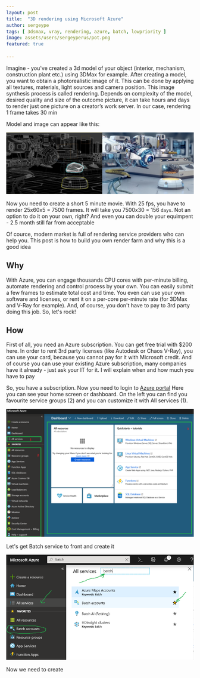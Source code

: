 ```yaml
---
layout: post
title:  "3D rendering using Microsoft Azure"
author: sergeype
tags: [ 3dsmax, vray, rendering, azure, batch, lowpriority ]
image: assets/users/sergeyperus/pot.png
featured: true

---
```

	
Imagine - you've created a 3d model of your object (interior, mechanism, construction plant etc.) using 3DMax for example. After creating a model, you want to obtain a photorealistic image of it. This can be done by applying all textures, materials, light sources and camera position.
This image synthesis process is called rendering. Depends on complexity of the model, desired quality and size of the outcome picture, it can take hours and days to render just one picture on a creator’s work server.
In our case, rendering 1 frame takes 30 min

Model and image can appear like this:

![Model and render](/assets/users/sergeyperus/model-and-frame.png)

Now you need to create a short 5 minute movie. With 25 fps, you have to render 25x60x5 = 7500 frames. It will take you 7500x30 = 156 `days`.
Not an option to do it on your own, right? And even you can double your equimpent - 2.5 month still far from acceptable

Of cource, modern market is full of rendering service providers who can help you. 
This post is how to build you own render farm and why this is a good idea

## Why 

With Azure, you can engage thousands CPU cores with per-minute billing, automate rendering and control process by your own.
You can easily submit a few frames to estimate total cost and time. You even can use your own software and licenses, or rent it on a per-core per-minute rate (for 3DMax and V-Ray for example).
And, of course, you don't have to pay to 3rd party doing this job. So, let's rock!

## How

First of all, you need an Azure subscription. You can get free trial with $200 here. In order to rent 3rd party licenses (like Autodesk or Chaos V-Ray), you can use your card, because you cannot pay for it with Microsoft credit.
And of course you can use your existing Azure subscription, many companies have it already - just ask your IT for it.
I will explain when and how much you have to pay

So, you have a subscription. Now you need to login to [Azure portal](https://portal.azure.com)
Here you can see your home screen or dashboard. On the left you can find you favourite service groups (2) and you can customize it with All services (1). 

![Azure portal](/assets/users/sergeyperus/AzPortal1.png)

Let's get Batch service to front and create it 

![Batch account](/assets/users/sergeyperus/Azportal2.png)

Now we need to create 

